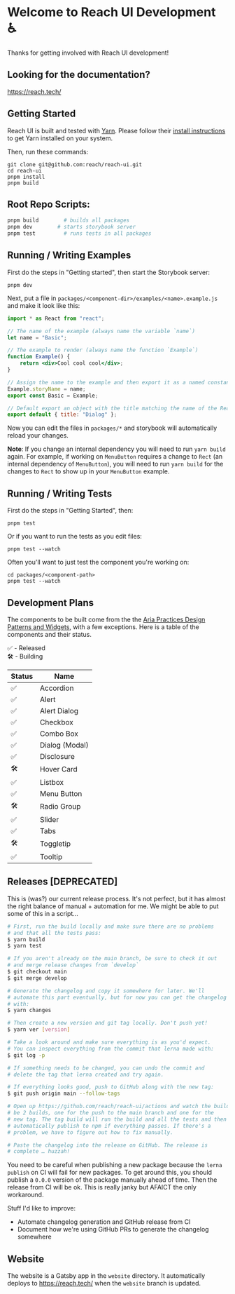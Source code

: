 # Welcome to Reach UI Development ♿️

Thanks for getting involved with Reach UI development!

## Looking for the documentation?

https://reach.tech/

## Getting Started

Reach UI is built and tested with [Yarn](https://yarnpkg.com). Please follow their [install instructions](https://yarnpkg.com/getting-started/install) to get Yarn installed on your system.

Then, run these commands:

```
git clone git@github.com:reach/reach-ui.git
cd reach-ui
pnpm install
pnpm build
```

## Root Repo Scripts:

```sh
pnpm build        # builds all packages
pnpm dev        # starts storybook server
pnpm test         # runs tests in all packages
```

## Running / Writing Examples

First do the steps in "Getting started", then start the Storybook server:

```
pnpm dev
```

Next, put a file in `packages/<component-dir>/examples/<name>.example.js` and make it look like this:

```jsx
import * as React from "react";

// The name of the example (always name the variable `name`)
let name = "Basic";

// The example to render (always name the function `Example`)
function Example() {
	return <div>Cool cool cool</div>;
}

// Assign the name to the example and then export it as a named constant
Example.storyName = name;
export const Basic = Example;

// Default export an object with the title matching the name of the Reach package
export default { title: "Dialog" };
```

Now you can edit the files in `packages/*` and storybook will automatically reload your changes.

**Note**: If you change an internal dependency you will need to run `yarn build` again. For example, if working on `MenuButton` requires a change to `Rect` (an internal dependency of `MenuButton`), you will need to run `yarn build` for the changes to `Rect` to show up in your `MenuButton` example.

## Running / Writing Tests

First do the steps in "Getting Started", then:

```
pnpm test
```

Or if you want to run the tests as you edit files:

```
pnpm test --watch
```

Often you'll want to just test the component you're working on:

```
cd packages/<component-path>
pnpm test --watch
```

## Development Plans

The components to be built come from the the [Aria Practices Design Patterns and Widgets](https://www.w3.org/TR/wai-aria-practices-1.2), with a few exceptions. Here is a table of the components and their status.

✅ - Released<br/>
🛠 - Building<br/>

| Status | Name           |
| ------ | -------------- |
| ✅     | Accordion      |
| ✅     | Alert          |
| ✅     | Alert Dialog   |
| ✅     | Checkbox       |
| ✅     | Combo Box      |
| ✅     | Dialog (Modal) |
| ✅     | Disclosure     |
| 🛠      | Hover Card     |
| ✅     | Listbox        |
| ✅     | Menu Button    |
| 🛠      | Radio Group    |
| ✅     | Slider         |
| ✅     | Tabs           |
| 🛠      | Toggletip      |
| ✅     | Tooltip        |

## Releases [DEPRECATED]

This is (was?) our current release process. It's not perfect, but it has almost the right balance of manual + automation for me. We might be able to put some of this in a script...

```sh
# First, run the build locally and make sure there are no problems
# and that all the tests pass:
$ yarn build
$ yarn test

# If you aren't already on the main branch, be sure to check it out
# and merge release changes from `develop`
$ git checkout main
$ git merge develop

# Generate the changelog and copy it somewhere for later. We'll
# automate this part eventually, but for now you can get the changelog
# with:
$ yarn changes

# Then create a new version and git tag locally. Don't push yet!
$ yarn ver [version]

# Take a look around and make sure everything is as you'd expect.
# You can inspect everything from the commit that lerna made with:
$ git log -p

# If something needs to be changed, you can undo the commit and
# delete the tag that lerna created and try again.

# If everything looks good, push to GitHub along with the new tag:
$ git push origin main --follow-tags

# Open up https://github.com/reach/reach-ui/actions and watch the build. There will
# be 2 builds, one for the push to the main branch and one for the
# new tag. The tag build will run the build and all the tests and then
# automatically publish to npm if everything passes. If there's a
# problem, we have to figure out how to fix manually.

# Paste the changelog into the release on GitHub. The release is
# complete … huzzah!
```

You need to be careful when publishing a new package because the `lerna publish` on CI will fail for new packages. To get around this, you should publish a `0.0.0` version of the package manually ahead of time. Then the release from CI will be ok. This is really janky but AFAICT the only workaround.

Stuff I'd like to improve:

- Automate changelog generation and GitHub release from CI
- Document how we're using GitHub PRs to generate the changelog somewhere

## Website

The website is a Gatsby app in the `website` directory. It automatically deploys to https://reach.tech/ when the `website` branch is updated.
